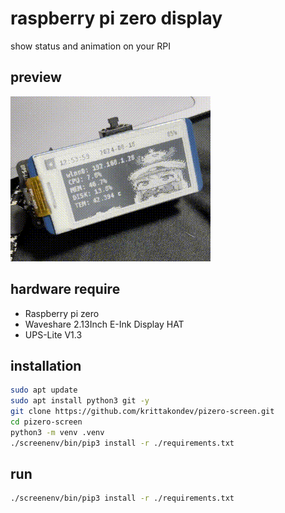 # raspberry pi zero display
show status and animation on your RPI

## preview
![gif](./preview/1.gif)

## hardware require
- Raspberry pi zero 
- Waveshare 2.13Inch E-Ink Display HAT
- UPS-Lite V1.3

## installation

```bash
sudo apt update
sudo apt install python3 git -y 
git clone https://github.com/krittakondev/pizero-screen.git
cd pizero-screen
python3 -m venv .venv 
./screenenv/bin/pip3 install -r ./requirements.txt
```
## run

```bash
./screenenv/bin/pip3 install -r ./requirements.txt
```
